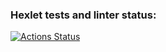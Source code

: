 ### Hexlet tests and linter status:
[![Actions Status](https://github.com/fejjjsan/java-project-78/actions/workflows/hexlet-check.yml/badge.svg)](https://github.com/fejjjsan/java-project-78/actions)